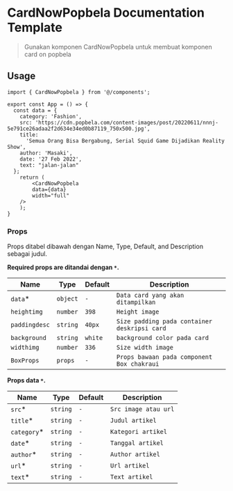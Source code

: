 # CardNowPopbela Documentation Template

> Gunakan komponen CardNowPopbela untuk membuat komponen card on popbela

## Usage

```tsx
import { CardNowPopbela } from '@/components';

export const App = () => {
  const data = {
    category: 'Fashion',
    src: 'https://cdn.popbela.com/content-images/post/20220611/nnnj-5e791ce26adaa2f2d634e34ed0b87119_750x500.jpg',
    title:
      'Semua Orang Bisa Bergabung, Serial Squid Game Dijadikan Reality Show',
    author: 'Masaki',
    date: '27 Feb 2022',
    text: "jalan-jalan"
  };
	return (
		<CardNowPopbela
        data={data}
        width="full"
    />
	);
}
```

### Props

Props ditabel dibawah dengan Name, Type, Default, and Description sebagai judul.

**Required props are ditandai dengan `*`.**

| Name         | Type            | Default        | Description                                          |
| ------------ | --------------- | -------------- | --------------------------------------------------   |
| `data`\*     | `object`        |   `-`          | `Data card yang akan ditampilkan` 									 |
| `heightimg`  | `number`        | `398`        | `Height image`                                       |
| `paddingdesc`    | `string`        |  `40px`   | `Size padding pada container deskripsi card`         |
| `background` | `string`        |   `white`      | `background color pada card`                         |
| `widthimg`   | `number`        |   `336`      | `Size width image`                                   |
| `BoxProps`   | `props`         |   `-`          | `Props bawaan pada component Box chakraui`                                   |

**Props data `*`.**

| Name         | Type            | Default        | Description                                        |
| ------------ | --------------- | -------------- | -------------------------------------------------- |
| `src`\*      | `string`        |   `-`          | `Src image atau url`					                     |
| `title`\*    | `string`        | `-`            | `Judul artikel`                                    |
| `category`\* | `string`        |  `-`           | `Kategori artikel`                                 |
| `date`\*     | `string`        |   `-`          | `Tanggal artikel`                                  |
| `author`\*   | `string`        |   `-`          | `Author artikel`                                   |
| `url`\*      | `string`        |   `-`          | `Url artikel`                                      |
| `text`\*      | `string`        |   `-`          | `Text artikel`                                      |